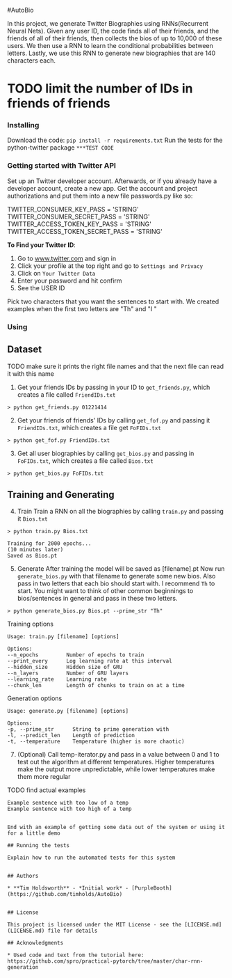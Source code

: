 #AutoBio

In this project, we generate Twitter Biographies using RNNs(Recurrent Neural Nets). 
Given any user ID, the code finds all of their friends, and the friends of all of their friends,
then collects the bios of up to 10,000 of these users. We then use a RNN to learn the conditional
probabilities between letters. Lastly, we use this RNN to generate new biographies that are 140 characters each.


# TODO limit the number of IDs in friends of friends

### Installing

Download the code: `pip install -r requirements.txt` 
Run the tests for the python-twitter package `***TEST CODE`


### Getting started with Twitter API

Set up an Twitter developer account.
Afterwards, or if you already have a developer account, create a new app.
Get the account and project authorizations and put them into a new file passwords.py like so:

TWITTER_CONSUMER_KEY_PASS = 'STRING'
TWITTER_CONSUMER_SECRET_PASS = 'STRING'
TWITTER_ACCESS_TOKEN_KEY_PASS = 'STRING'
TWITTER_ACCESS_TOKEN_SECRET_PASS = 'STRING'

**To Find your Twitter ID**:
1) Go to www.twitter.com and sign in
2) Click your profile at the top right and go to `Settings and Privacy`
3) Click on `Your Twitter Data`
4) Enter your password and hit confirm 
5) See the USER ID 

Pick two characters that you want the sentences to start with.
We created examples when the first two letters are "Th" and "I "


### Using

## Dataset

TODO make sure it prints the right file names and that the next file can read it with this name

1) Get your friends IDs by passing in your ID to `get_friends.py`, which creates a file called `FriendIDs.txt`
```
> python get_friends.py 01221414
```

2) Get your friends of friends' IDs by calling `get_fof.py` and passing it `FriendIDs.txt`, which creates a file get `FoFIDs.txt`
```
> python get_fof.py FriendIDs.txt
```

3) Get all user biographies by calling `get_bios.py` and passing in `FoFIDs.txt`, which creates a file called `Bios.txt`
```
> python get_bios.py FoFIDs.txt
```


## Training and Generating
4) Train 
Train a RNN on all the biographies by calling `train.py` and passing it `Bios.txt`

```
> python train.py Bios.txt

Training for 2000 epochs...
(10 minutes later)
Saved as Bios.pt
```

5) Generate
After training the model will be saved as [filename].pt 
Now run `generate_bios.py` with that filename to generate some new bios.
Also pass in two letters that each bio should start with. I recommend `Th` to start. You might want to think of other common
beginnings to bios/sentences in general and pass in these two letters.

```
> python generate_bios.py Bios.pt --prime_str "Th"
```

Training options
```
Usage: train.py [filename] [options]

Options:
--n_epochs         Number of epochs to train
--print_every      Log learning rate at this interval
--hidden_size      Hidden size of GRU
--n_layers         Number of GRU layers
--learning_rate    Learning rate
--chunk_len        Length of chunks to train on at a time
```

Generation options
```
Usage: generate.py [filename] [options]

Options:
-p, --prime_str      String to prime generation with
-l, --predict_len    Length of prediction
-t, --temperature    Temperature (higher is more chaotic)
```

7) (Optional) Call temp-iterator.py and pass in a value between 0 and 1 to test out the algorithm at different temperatures. Higher temperatures
make the output more unpredictable, while lower temperatures make them more regular

TODO find actual examples
```
Example sentence with too low of a temp
Example sentence with too high of a temp


End with an example of getting some data out of the system or using it for a little demo

## Running the tests

Explain how to run the automated tests for this system


## Authors

* **Tim Holdsworth** - *Initial work* - [PurpleBooth](https://github.com/timholds/AutoBio)


## License

This project is licensed under the MIT License - see the [LICENSE.md](LICENSE.md) file for details

## Acknowledgments

* Used code and text from the tutorial here: https://github.com/spro/practical-pytorch/tree/master/char-rnn-generation
